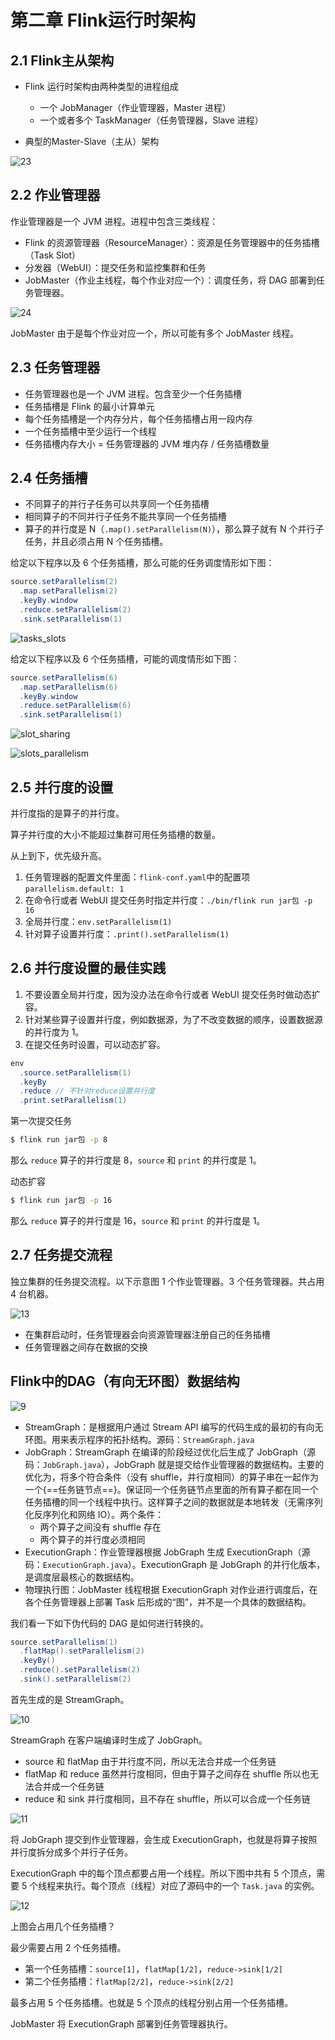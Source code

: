 # 第二章 Flink运行时架构

## 2.1 Flink主从架构

- Flink 运行时架构由两种类型的进程组成
  - 一个 JobManager（作业管理器，Master 进程）
  - 一个或者多个 TaskManager（任务管理器，Slave 进程）

- 典型的Master-Slave（主从）架构

![23](https://cos.gump.cloud/uPic/23.svg)


## 2.2 作业管理器

作业管理器是一个 JVM 进程。进程中包含三类线程：

- Flink 的资源管理器（ResourceManager）：资源是任务管理器中的任务插槽（Task Slot）
- 分发器（WebUI）：提交任务和监控集群和任务
- JobMaster（作业主线程，每个作业对应一个）：调度任务，将 DAG 部署到任务管理器。
  

![24](https://cos.gump.cloud/uPic/24.svg)

JobMaster 由于是每个作业对应一个，所以可能有多个 JobMaster 线程。

## 2.3 任务管理器

- 任务管理器也是一个 JVM 进程。包含至少一个任务插槽
- 任务插槽是 Flink 的最小计算单元
- 每个任务插槽是一个内存分片，每个任务插槽占用一段内存
- 一个任务插槽中至少运行一个线程
- 任务插槽内存大小 = 任务管理器的 JVM 堆内存 / 任务插槽数量

## 2.4 任务插槽

- 不同算子的并行子任务可以共享同一个任务插槽
- 相同算子的不同并行子任务不能共享同一个任务插槽
- 算子的并行度是 N（`.map().setParallelism(N)`），那么算子就有 N 个并行子任务，并且必须占用 N 个任务插槽。

给定以下程序以及 6 个任务插槽，那么可能的任务调度情形如下图：

```java
source.setParallelism(2)
  .map.setParallelism(2)
  .keyBy.window
  .reduce.setParallelism(2)
  .sink.setParallelism(1)
```

![tasks_slots](https://cos.gump.cloud/uPic/tasks_slots.svg)

给定以下程序以及 6 个任务插槽，可能的调度情形如下图：

```java
source.setParallelism(6)
  .map.setParallelism(6)
  .keyBy.window
  .reduce.setParallelism(6)
  .sink.setParallelism(1)
```

![slot_sharing](https://cos.gump.cloud/uPic/slot_sharing.svg)

![slots_parallelism](https://cos.gump.cloud/uPic/slots_parallelism.svg)

## 2.5 并行度的设置

并行度指的是算子的并行度。

算子并行度的大小不能超过集群可用任务插槽的数量。

从上到下，优先级升高。

1. 任务管理器的配置文件里面：`flink-conf.yaml`中的配置项`parallelism.default: 1`
2. 在命令行或者 WebUI 提交任务时指定并行度：`./bin/flink run jar包 -p 16`
3. 全局并行度：`env.setParallelism(1)`
4. 针对算子设置并行度：`.print().setParallelism(1)`

## 2.6 并行度设置的最佳实践

1. 不要设置全局并行度，因为没办法在命令行或者 WebUI 提交任务时做动态扩容。
2. 针对某些算子设置并行度，例如数据源，为了不改变数据的顺序，设置数据源的并行度为 1。
3. 在提交任务时设置，可以动态扩容。

```java
env
  .source.setParallelism(1)
  .keyBy
  .reduce // 不针对reduce设置并行度
  .print.setParallelism(1)
```

第一次提交任务

```bash
$ flink run jar包 -p 8
```

那么 `reduce` 算子的并行度是 8，`source` 和 `print` 的并行度是 1。

动态扩容

```bash
$ flink run jar包 -p 16
```

那么 `reduce` 算子的并行度是 16，`source` 和 `print` 的并行度是 1。

## 2.7 任务提交流程

独立集群的任务提交流程。以下示意图 1 个作业管理器。3 个任务管理器。共占用 4 台机器。

![13](https://cos.gump.cloud/uPic/13.svg)

- 在集群启动时，任务管理器会向资源管理器注册自己的任务插槽
- 任务管理器之间存在数据的交换

## Flink中的DAG（有向无环图）数据结构

![9](https://cos.gump.cloud/uPic/9.svg)

- StreamGraph：是根据用户通过 Stream API 编写的代码生成的最初的有向无环图。用来表示程序的拓扑结构。源码：`StreamGraph.java`
- JobGraph：StreamGraph 在编译的阶段经过优化后生成了 JobGraph（源码：`JobGraph.java`），JobGraph 就是提交给作业管理器的数据结构。主要的优化为，将多个符合条件（没有 shuffle，并行度相同）的算子串在一起作为一个{==任务链节点==}。保证同一个任务链节点里面的所有算子都在同一个任务插槽的同一个线程中执行。这样算子之间的数据就是本地转发（无需序列化反序列化和网络 IO）。两个条件：
  - 两个算子之间没有 shuffle 存在
  - 两个算子的并行度必须相同
- ExecutionGraph：作业管理器根据 JobGraph 生成 ExecutionGraph（源码：`ExecutionGraph.java`）。ExecutionGraph 是 JobGraph 的并行化版本，是调度层最核心的数据结构。
- 物理执行图：JobMaster 线程根据 ExecutionGraph 对作业进行调度后，在各个任务管理器上部署 Task 后形成的“图”，并不是一个具体的数据结构。

我们看一下如下伪代码的 DAG 是如何进行转换的。

```java
source.setParallelism(1)
  .flatMap().setParallelism(2)
  .keyBy()
  .reduce().setParallelism(2)
  .sink().setParallelism(2)
```

首先生成的是 StreamGraph。

![10](https://cos.gump.cloud/uPic/10.svg)

StreamGraph 在客户端编译时生成了 JobGraph。

- source 和 flatMap 由于并行度不同，所以无法合并成一个任务链
- flatMap 和 reduce 虽然并行度相同，但由于算子之间存在 shuffle 所以也无法合并成一个任务链
- reduce 和 sink 并行度相同，且不存在 shuffle，所以可以合成一个任务链
  

![11](https://cos.gump.cloud/uPic/11.svg)

将 JobGraph 提交到作业管理器，会生成 ExecutionGraph，也就是将算子按照并行度拆分成多个并行子任务。

ExecutionGraph 中的每个顶点都要占用一个线程。所以下图中共有 5 个顶点，需要 5 个线程来执行。每个顶点（线程）对应了源码中的一个 `Task.java` 的实例。

![12](https://cos.gump.cloud/uPic/12.svg)

上图会占用几个任务插槽？

最少需要占用 2 个任务插槽。

- 第一个任务插槽：`source[1]`，`flatMap[1/2]`，`reduce->sink[1/2]`
- 第二个任务插槽：`flatMap[2/2]`，`reduce->sink[2/2]`

最多占用 5 个任务插槽。也就是 5 个顶点的线程分别占用一个任务插槽。

JobMaster 将 ExecutionGraph 部署到任务管理器执行。